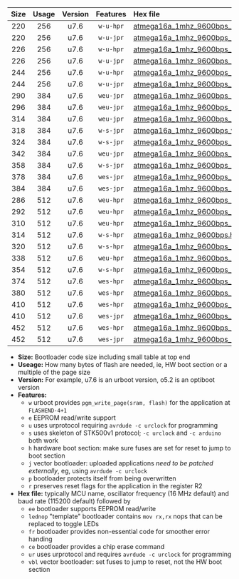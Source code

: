 |Size|Usage|Version|Features|Hex file|
|:-:|:-:|:-:|:-:|:--|
|220|256|u7.6|`w-u-hpr`|[atmega16a_1mhz_9600bps_ur.hex](https://raw.githubusercontent.com/stefanrueger/urboot/main//atmega16a_1mhz_9600bps_ur.hex)|
|220|256|u7.6|`w-u-jpr`|[atmega16a_1mhz_9600bps_ur_vbl.hex](https://raw.githubusercontent.com/stefanrueger/urboot/main//atmega16a_1mhz_9600bps_ur_vbl.hex)|
|226|256|u7.6|`w-u-hpr`|[atmega16a_1mhz_9600bps_lednop_ur.hex](https://raw.githubusercontent.com/stefanrueger/urboot/main//atmega16a_1mhz_9600bps_lednop_ur.hex)|
|226|256|u7.6|`w-u-jpr`|[atmega16a_1mhz_9600bps_lednop_ur_vbl.hex](https://raw.githubusercontent.com/stefanrueger/urboot/main//atmega16a_1mhz_9600bps_lednop_ur_vbl.hex)|
|244|256|u7.6|`w-u-hpr`|[atmega16a_1mhz_9600bps_lednop_fr_ur.hex](https://raw.githubusercontent.com/stefanrueger/urboot/main//atmega16a_1mhz_9600bps_lednop_fr_ur.hex)|
|244|256|u7.6|`w-u-jpr`|[atmega16a_1mhz_9600bps_lednop_fr_ur_vbl.hex](https://raw.githubusercontent.com/stefanrueger/urboot/main//atmega16a_1mhz_9600bps_lednop_fr_ur_vbl.hex)|
|290|384|u7.6|`weu-jpr`|[atmega16a_1mhz_9600bps_ee_ur_vbl.hex](https://raw.githubusercontent.com/stefanrueger/urboot/main//atmega16a_1mhz_9600bps_ee_ur_vbl.hex)|
|296|384|u7.6|`weu-jpr`|[atmega16a_1mhz_9600bps_ee_lednop_ur_vbl.hex](https://raw.githubusercontent.com/stefanrueger/urboot/main//atmega16a_1mhz_9600bps_ee_lednop_ur_vbl.hex)|
|314|384|u7.6|`weu-jpr`|[atmega16a_1mhz_9600bps_ee_lednop_fr_ur_vbl.hex](https://raw.githubusercontent.com/stefanrueger/urboot/main//atmega16a_1mhz_9600bps_ee_lednop_fr_ur_vbl.hex)|
|318|384|u7.6|`w-s-jpr`|[atmega16a_1mhz_9600bps_vbl.hex](https://raw.githubusercontent.com/stefanrueger/urboot/main//atmega16a_1mhz_9600bps_vbl.hex)|
|324|384|u7.6|`w-s-jpr`|[atmega16a_1mhz_9600bps_lednop_vbl.hex](https://raw.githubusercontent.com/stefanrueger/urboot/main//atmega16a_1mhz_9600bps_lednop_vbl.hex)|
|342|384|u7.6|`weu-jpr`|[atmega16a_1mhz_9600bps_ee_lednop_fr_ce_ur_vbl.hex](https://raw.githubusercontent.com/stefanrueger/urboot/main//atmega16a_1mhz_9600bps_ee_lednop_fr_ce_ur_vbl.hex)|
|358|384|u7.6|`w-s-jpr`|[atmega16a_1mhz_9600bps_lednop_fr_vbl.hex](https://raw.githubusercontent.com/stefanrueger/urboot/main//atmega16a_1mhz_9600bps_lednop_fr_vbl.hex)|
|378|384|u7.6|`wes-jpr`|[atmega16a_1mhz_9600bps_ee_vbl.hex](https://raw.githubusercontent.com/stefanrueger/urboot/main//atmega16a_1mhz_9600bps_ee_vbl.hex)|
|384|384|u7.6|`wes-jpr`|[atmega16a_1mhz_9600bps_ee_lednop_vbl.hex](https://raw.githubusercontent.com/stefanrueger/urboot/main//atmega16a_1mhz_9600bps_ee_lednop_vbl.hex)|
|286|512|u7.6|`weu-hpr`|[atmega16a_1mhz_9600bps_ee_ur.hex](https://raw.githubusercontent.com/stefanrueger/urboot/main//atmega16a_1mhz_9600bps_ee_ur.hex)|
|292|512|u7.6|`weu-hpr`|[atmega16a_1mhz_9600bps_ee_lednop_ur.hex](https://raw.githubusercontent.com/stefanrueger/urboot/main//atmega16a_1mhz_9600bps_ee_lednop_ur.hex)|
|310|512|u7.6|`weu-hpr`|[atmega16a_1mhz_9600bps_ee_lednop_fr_ur.hex](https://raw.githubusercontent.com/stefanrueger/urboot/main//atmega16a_1mhz_9600bps_ee_lednop_fr_ur.hex)|
|314|512|u7.6|`w-s-hpr`|[atmega16a_1mhz_9600bps.hex](https://raw.githubusercontent.com/stefanrueger/urboot/main//atmega16a_1mhz_9600bps.hex)|
|320|512|u7.6|`w-s-hpr`|[atmega16a_1mhz_9600bps_lednop.hex](https://raw.githubusercontent.com/stefanrueger/urboot/main//atmega16a_1mhz_9600bps_lednop.hex)|
|338|512|u7.6|`weu-hpr`|[atmega16a_1mhz_9600bps_ee_lednop_fr_ce_ur.hex](https://raw.githubusercontent.com/stefanrueger/urboot/main//atmega16a_1mhz_9600bps_ee_lednop_fr_ce_ur.hex)|
|354|512|u7.6|`w-s-hpr`|[atmega16a_1mhz_9600bps_lednop_fr.hex](https://raw.githubusercontent.com/stefanrueger/urboot/main//atmega16a_1mhz_9600bps_lednop_fr.hex)|
|374|512|u7.6|`wes-hpr`|[atmega16a_1mhz_9600bps_ee.hex](https://raw.githubusercontent.com/stefanrueger/urboot/main//atmega16a_1mhz_9600bps_ee.hex)|
|380|512|u7.6|`wes-hpr`|[atmega16a_1mhz_9600bps_ee_lednop.hex](https://raw.githubusercontent.com/stefanrueger/urboot/main//atmega16a_1mhz_9600bps_ee_lednop.hex)|
|410|512|u7.6|`wes-hpr`|[atmega16a_1mhz_9600bps_ee_lednop_fr.hex](https://raw.githubusercontent.com/stefanrueger/urboot/main//atmega16a_1mhz_9600bps_ee_lednop_fr.hex)|
|410|512|u7.6|`wes-jpr`|[atmega16a_1mhz_9600bps_ee_lednop_fr_vbl.hex](https://raw.githubusercontent.com/stefanrueger/urboot/main//atmega16a_1mhz_9600bps_ee_lednop_fr_vbl.hex)|
|452|512|u7.6|`wes-hpr`|[atmega16a_1mhz_9600bps_ee_lednop_fr_ce.hex](https://raw.githubusercontent.com/stefanrueger/urboot/main//atmega16a_1mhz_9600bps_ee_lednop_fr_ce.hex)|
|452|512|u7.6|`wes-jpr`|[atmega16a_1mhz_9600bps_ee_lednop_fr_ce_vbl.hex](https://raw.githubusercontent.com/stefanrueger/urboot/main//atmega16a_1mhz_9600bps_ee_lednop_fr_ce_vbl.hex)|

- **Size:** Bootloader code size including small table at top end
- **Useage:** How many bytes of flash are needed, ie, HW boot section or a multiple of the page size
- **Version:** For example, u7.6 is an urboot version, o5.2 is an optiboot version
- **Features:**
  + `w` urboot provides `pgm_write_page(sram, flash)` for the application at `FLASHEND-4+1`
  + `e` EEPROM read/write support
  + `u` uses urprotocol requiring `avrdude -c urclock` for programming
  + `s` uses skeleton of STK500v1 protocol; `-c urclock` and `-c arduino` both work
  + `h` hardware boot section: make sure fuses are set for reset to jump to boot section
  + `j` vector bootloader: uploaded applications *need to be patched externally*, eg, using `avrdude -c urclock`
  + `p` bootloader protects itself from being overwritten
  + `r` preserves reset flags for the application in the register R2
- **Hex file:** typically MCU name, oscillator frequency (16 MHz default) and baud rate (115200 default) followed by
  + `ee` bootloader supports EEPROM read/write
  + `lednop` "template" bootloader contains `mov rx,rx` nops that can be replaced to toggle LEDs
  + `fr` bootloader provides non-essential code for smoother error handing
  + `ce` bootloader provides a chip erase command
  + `ur` uses urprotocol and requires `avrdude -c urclock` for programming
  + `vbl` vector bootloader: set fuses to jump to reset, not the HW boot section
